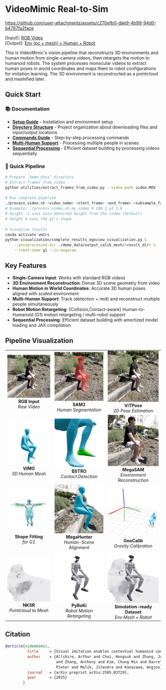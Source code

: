 # VideoMimic Real-to-Sim

https://github.com/user-attachments/assets/c270efb0-dae9-4b99-94d0-b4787fa2face

[Input]: [RGB Video](https://www.youtube.com/shorts/yvgGak8D4ls)  
[Output]: [Env (pc + mesh) + Human + Robot](https://www.youtube.com/shorts/ZsqrKNh-eas)

This is VideoMimic's vision pipeline that reconstructs 3D environments and human motion from single-camera videos, then retargets the motion to humanoid robots. The system processes monocular videos to extract human poses in world coordinates and maps them to robot configurations for imitation learning. The 3D environment is reconstructed as a pointcloud and meshified later.

## Quick Start

### 📚 Documentation

- **[Setup Guide](docs/setup.md)** - Installation and environment setup
- **[Directory Structure](docs/directory.md)** - Project organization about downloading files and input/output locations
- **[Commands Guide](docs/commands.md)** - Step-by-step processing commands
- **[Multi-Human Support](docs/multihuman.md)** - Processing multiple people in scenes
- **[Sequential Processing](docs/sequential_processing.md)** - Efficient dataset building by processing videos sequentially

### 🚀 Quick Pipeline

```bash
# Prepare `demo_data` directory
# Extract frames from video
python utilities/extract_frames_from_video.py --video-path video.MOV --output-dir ./demo_data/input_images/video_name/cam01

# Run complete pipeline
./process_video.sh <video_name> <start_frame> <end_frame> <subsample_factor> g1 <height>
# Example: ./process_video.sh my_video 0 100 2 g1 1.8
# height -1 uses auto-detected height from the video (default)
# height 0 uses the g1's shape

# Visualize results
conda activate vm1rs
python visualization/complete_results_egoview_visualization.py \
    --postprocessed-dir ./demo_data/output_calib_mesh/<result_dir> \
    --robot-name g1 --is-megasam
```

## Key Features

- **Single-Camera Input**: Works with standard RGB videos
- **3D Environment Reconstruction**: Dense 3D scene geometry from video
- **Human Motion in World Coordinates**: Accurate 3D human poses aligned with *scaled* environment
- **Multi-Human Support**: Track (detection + reid) and reconstruct multiple people simultaneously
- **Robot Motion Retargeting**: {Collision,Contact-aware} Human-to-Humanoid (G1) motion retargeting / multi-robot support 
- **Sequential Processing**: Efficient dataset building with amortized model loading and JAX compilation

## Pipeline Visualization

<table>
  <tr>
    <td align="center">
      <img src="docs/doc_assets/rgb.jpg" width="100%"/><br>
      <b>RGB Input</b><br>
      <i>Raw Video</i>
    </td>
    <td align="center">
      <img src="docs/doc_assets/mask.jpg" width="100%"/><br>
      <b>SAM2</b><br>
      <i>Human Segmentation</i>
    </td>
    <td align="center">
      <img src="docs/doc_assets/vitpose.jpg" width="100%"/><br>
      <b>ViTPose</b><br>
      <i>2D Pose Estimation</i>
    </td>
  </tr>
  <tr>
    <td align="center">
      <img src="docs/doc_assets/vimo.png" width="100%"/><br>
      <b>VIMO</b><br>
      <i>3D Human Mesh</i>
    </td>
    <td align="center">
      <img src="docs/doc_assets/bstro.png" width="100%"/><br>
      <b>BSTRO</b><br>
      <i>Contact Detection</i>
    </td>
    <td align="center">
      <img src="docs/doc_assets/megasam.png" width="100%"/><br>
      <b>MegaSAM</b><br>
      <i>Environment Reconstruction</i>
    </td>
  </tr>
  <tr>
    <td align="center">
      <img src="docs/doc_assets/shape_fitting.png" width="100%"/><br>
      <b>Shape Fitting</b><br>
      <i>for G1</i>
    </td>
    <td align="center">
      <img src="docs/doc_assets/megahunter.png" width="100%"/><br>
      <b>MegaHunter</b><br>
      <i>Human-Scene Alignment</i>
    </td>
    <td align="center">
      <img src="docs/doc_assets/geocalib.png" width="100%"/><br>
      <b>GeoCalib</b><br>
      <i>Gravity Calibration</i>
    </td>
  </tr>
  <tr>
    <td align="center">
      <img src="docs/doc_assets/nksr.png" width="100%"/><br>
      <b>NKSR</b><br>
      <i>Pointcloud to Mesh</i>
    </td>
    <td align="center">
      <img src="docs/doc_assets/pyroki.png" width="100%"/><br>
      <b>PyRoKi</b><br>
      <i>Robot Motion Retargeting</i>
    </td>
    <td align="center">
      <img src="docs/doc_assets/sim_ready.png" width="100%"/><br>
      <b>Simulation-ready Dataset</b><br>
      <i>Env Mesh + Robot</i>
    </td>
  </tr>
</table>


## Citation

```bibtex
@article{videomimic,
          title     = {Visual imitation enables contextual humanoid control},
          author    = {Allshire, Arthur and Choi, Hongsuk and Zhang, Junyi and McAllister, David 
                       and Zhang, Anthony and Kim, Chung Min and Darrell, Trevor and Abbeel, 
                       Pieter and Malik, Jitendra and Kanazawa, Angjoo},
          journal   = {arXiv preprint arXiv:2505.03729},
          year      = {2025}
        }
```
